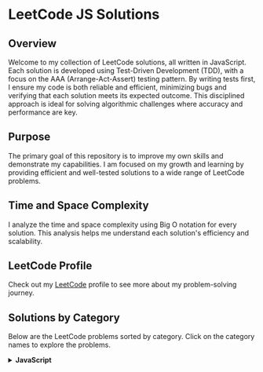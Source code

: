 # LeetCode JS Solutions

## Overview

Welcome to my collection of LeetCode solutions, all written in JavaScript. Each solution is developed using Test-Driven Development (TDD), with a focus on the AAA (Arrange-Act-Assert) testing pattern. By writing tests first, I ensure my code is both reliable and efficient, minimizing bugs and verifying that each solution meets its expected outcome. This disciplined approach is ideal for solving algorithmic challenges where accuracy and performance are key.

## Purpose

The primary goal of this repository is to improve my own skills and demonstrate my capabilities. I am focused on my growth and learning by providing efficient and well-tested solutions to a wide range of LeetCode problems.

## Time and Space Complexity

I analyze the time and space complexity using Big O notation for every solution. This analysis helps me understand each solution's efficiency and scalability.

## LeetCode Profile

Check out my [LeetCode](https://leetcode.com/u/eremeeveugene/) profile to see more about my problem-solving journey.

## Solutions by Category

Below are the LeetCode problems sorted by category. Click on the category names to explore the problems.

<details>
  <summary><strong>JavaScript</strong></summary>
  <p>
    
- [2620. Counter](https://leetcode.com/problems/counter/description/)
- [2621. Sleep](https://leetcode.com/problems/sleep/description/)
- [2623. Memoize](https://leetcode.com/problems/memoize/description/)
- [2626. Array Reduce Transformation](https://leetcode.com/problems/array-reduce-transformation/description/)
- [2629. Function Composition](https://leetcode.com/problems/function-composition/description/)
- [2634. Filter Elements from Array](https://leetcode.com/problems/filter-elements-from-array/description/)
- [2635. Apply Transform Over Each Element in Array](https://leetcode.com/problems/apply-transform-over-each-element-in-array/description/)
- [2637. Promise Time Limit](https://leetcode.com/problems/promise-time-limit/description/)
- [2665. Counter II](https://leetcode.com/problems/counter-ii/description/)
- [2666. Allow One Function Call](https://leetcode.com/problems/allow-one-function-call/description/)
- [2667. Create Hello World Function](https://leetcode.com/problems/create-hello-world-function/description/)
- [2703. Return Length of Arguments Passed](https://leetcode.com/problems/return-length-of-arguments-passed/description/)
- [2704. To Be Or Not To Be](https://leetcode.com/problems/to-be-or-not-to-be/description/)
- [2715. Timeout Cancellation](https://leetcode.com/problems/timeout-cancellation/description/)
- [2723. Add Two Promises](https://leetcode.com/problems/add-two-promises/description/)
- [2724. Sort By](https://leetcode.com/problems/sort-by/description/)
- [2725. Interval Cancellation](https://leetcode.com/problems/interval-cancellation/description/)
- [2727. Is Object Empty](https://leetcode.com/problems/is-object-empty/description/)

  </p>
</details>
